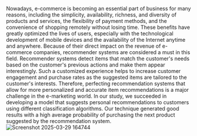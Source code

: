 Nowadays, e-commerce is becoming an essential part of business for many
reasons, including the simplicity, availability, richness, and diversity of
products and services, the flexibility of payment methods, and the convenience of
shopping remotely without losing time. These benefits have greatly optimized
the lives of users, especially with the technological development of mobile
devices and the availability of the Internet anytime and anywhere. Because of
their direct impact on the revenue of e-commerce companies, recommender
systems are considered a must in this field. Recommender systems detect
items that match the customer's needs based on the customer's previous
actions and make them appear interestingly. Such a customized experience
helps to increase customer engagement and purchase rates as the
suggested items are tailored to the customer's interests. Therefore, perfecting
recommendation systems that allow for more personalized and accurate item
recommendations is a major challenge in the e-marketing world. In our study,
we succeeded in developing a model that suggests personal recommendations
to customers using different classification algorithms. Our technique generated
good results with a high average probability of purchasing the next product
suggested by the recommendation system.
![Screenshot 2025-03-29 164744](https://github.com/user-attachments/assets/68fbee8d-7d1d-4f02-91e2-758966199ad8)

